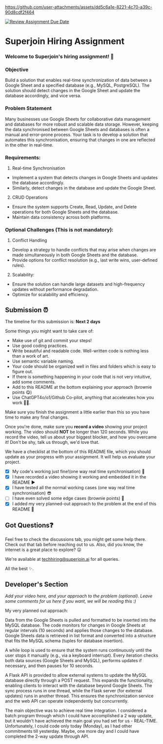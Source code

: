 

https://github.com/user-attachments/assets/dd5c6a1e-8221-4c70-a39c-90d8cdf2f464

[![Review Assignment Due Date](https://classroom.github.com/assets/deadline-readme-button-22041afd0340ce965d47ae6ef1cefeee28c7c493a6346c4f15d667ab976d596c.svg)](https://classroom.github.com/a/AHFn7Vbn)
# Superjoin Hiring Assignment

### Welcome to Superjoin's hiring assignment! 🚀

### Objective
Build a solution that enables real-time synchronization of data between a Google Sheet and a specified database (e.g., MySQL, PostgreSQL). The solution should detect changes in the Google Sheet and update the database accordingly, and vice versa.

### Problem Statement
Many businesses use Google Sheets for collaborative data management and databases for more robust and scalable data storage. However, keeping the data synchronised between Google Sheets and databases is often a manual and error-prone process. Your task is to develop a solution that automates this synchronisation, ensuring that changes in one are reflected in the other in real-time.

### Requirements:
1. Real-time Synchronisation
  - Implement a system that detects changes in Google Sheets and updates the database accordingly.
   - Similarly, detect changes in the database and update the Google Sheet.
  2.	CRUD Operations
   - Ensure the system supports Create, Read, Update, and Delete operations for both Google Sheets and the database.
   - Maintain data consistency across both platforms.
   
### Optional Challenges (This is not mandatory):
1. Conflict Handling
- Develop a strategy to handle conflicts that may arise when changes are made simultaneously in both Google Sheets and the database.
- Provide options for conflict resolution (e.g., last write wins, user-defined rules).
    
2. Scalability: 	
- Ensure the solution can handle large datasets and high-frequency updates without performance degradation.
- Optimize for scalability and efficiency.

## Submission ⏰
The timeline for this submission is: **Next 2 days**

Some things you might want to take care of:
- Make use of git and commit your steps!
- Use good coding practices.
- Write beautiful and readable code. Well-written code is nothing less than a work of art.
- Use semantic variable naming.
- Your code should be organized well in files and folders which is easy to figure out.
- If there is something happening in your code that is not very intuitive, add some comments.
- Add to this README at the bottom explaining your approach (brownie points 😋)
- Use ChatGPT4o/o1/Github Co-pilot, anything that accelerates how you work 💪🏽. 

Make sure you finish the assignment a little earlier than this so you have time to make any final changes.

Once you're done, make sure you **record a video** showing your project working. The video should **NOT** be longer than 120 seconds. While you record the video, tell us about your biggest blocker, and how you overcame it! Don't be shy, talk us through, we'd love that.

We have a checklist at the bottom of this README file, which you should update as your progress with your assignment. It will help us evaluate your project.

- [x] My code's working just fine!(one way real time synchronisation) 🥳
- [x] I have recorded a video showing it working and embedded it in the README ▶️
- [x] I have tested all the normal working cases (one way real time synchronisation) 😎
- [ ] I have even solved some edge cases (brownie points) 💪
- [x] I added my very planned-out approach to the problem at the end of this README 📜

## Got Questions❓
Feel free to check the discussions tab, you might get some help there. Check out that tab before reaching out to us. Also, did you know, the internet is a great place to explore? 😛

We're available at techhiring@superjoin.ai for all queries. 

All the best ✨.

## Developer's Section
*Add your video here, and your approach to the problem (optional). Leave some comments for us here if you want, we will be reading this :)*

My very planned out approach:

Data from the Google Sheets is pulled and formatted to be inserted into the MySQL database. The code monitors for changes in Google Sheets at regular intervals (10 seconds) and applies those changes to the database. Google Sheets data is retrieved in list format and converted into a structure that fits the MySQL schema (tuples for database insertion).

A while loop is used to ensure that the system runs continuously until the user stops it manually (e.g., via a keyboard interrupt). Every iteration checks both data sources (Google Sheets and MySQL), performs updates if necessary, and then pauses for 10 seconds.

A Flask API is provided to allow external systems to update the MySQL database directly through a POST request. This expands the functionality, enabling clients to interact with the database beyond Google Sheets. The sync process runs in one thread, while the Flask server (for external updates) runs in another thread. This ensures the synchronization service and the web API can operate independently but concurrently.

The main objective was to achieve real time integration. I considered a batch program through which I could have accomplished a 2 way update, but it wouldn't have achieved the main goal you had set for us - REAL-TIME. Unfortunately, I could code only today (Monday), as I had other commitments till yesterday. Maybe, one more day and I could have completed the 2-way update through API.
